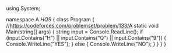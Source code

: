 using System;
 
namespace A._HQ9_
{
    class Program
    {
        //https://codeforces.com/problemset/problem/133/A
        static void Main(string[] args)
        {
            string input = Console.ReadLine();
            if (input.Contains("H") || input.Contains("Q") || input.Contains("9"))
            {
                Console.WriteLine("YES");
            }
            else
            {
                Console.WriteLine("NO");
            }
        }
    }
}